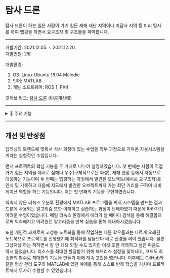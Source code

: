 # 탐사 드론

탐사 드론이 하는 일은 사람이 가기 힘든 재해 재난 지역이나 미답사 지역 등 미리 탐사를 하여 맵핑을 하면서 요구조자 및 구조물을 파악합니다.

---

개발기간: 2021.12.05. ~ 2021.12.20.  
개발인원: 2명

개발환경:

1. OS: Linux Ubuntu 18.04 Melodic
2. 언어: MATLAB
3. 개발 소프트웨어: ROS 1, PX4

깃허브 링크: [탐사 드론](https://github.com/909ma/Autonomous-System-Development/tree/main) (비공개상태)

---

<details>
    <summary>📁 주요 기능</summary>
 
 ## 주요 기능

1.  실시간 지역 스캔

<center>

|                                                                 GUI                                                                  |                                                        드론                                                        |
| :----------------------------------------------------------------------------------------------------------------------------------: | :----------------------------------------------------------------------------------------------------------------: |
| <img src="./2021.12.%20탐사%20드론/../2021.12.%20탐사%20드론/../2021.12.%20탐사%20드론/5.%20실시간%20매핑%20모습.gif" width="300px"> | <img src="./2021.12.%20탐사%20드론/../2021.12.%20탐사%20드론/2.%20rrt%20경로%20따라가는%20모습.gif" width="300px"> |

드론이 움직이며 실시간으로 스캔합니다. 임의의 공간에 대하여 GUI를 통해 클릭받은 위치로 드론을 이끌면서 이동 시 라이더 센서로 받은 값으로 SLAM 알고리즘을 이용해 맵을 생성합니다.

</center>

---

2. 네비게이션

<center>

|                                       GUI                                       |                                                     드론                                                     |
| :-----------------------------------------------------------------------------: | :----------------------------------------------------------------------------------------------------------: |
| <img src="./2021.12.%20탐사%20드론/1.%20rrt%20실시간%20생성.gif" width="300px"> | <img src="./2021.12.%20탐사%20드론/../2021.12.%20탐사%20드론/6.%20드론%20회전하는%20모습.gif" width="300px"> |

좌클릭을 통해 임의의 지역(흰색, 회색 영역)으로 드론을 이끌 수 있습니다.  
드론이 방문하여 밝혀진 지역은 SLAM알고리즘을 통해 OccupancyMap에 포함되어 지도상에 표시됩니다.

</center>

---

3. 장애물 회피 기능

<center>

|                                                     GUI                                                     |                                                    드론                                                    |
| :---------------------------------------------------------------------------------------------------------: | :--------------------------------------------------------------------------------------------------------: |
| <img src="./2021.12.%20탐사%20드론/../2021.12.%20탐사%20드론/4.%20기둥%20피하는%20모습2.gif" width="300px"> | <img src="./2021.12.%20탐사%20드론/../2021.12.%20탐사%20드론/3.%20기둥%20피하는%20모습.gif" width="300px"> |

진행 중에 만난 장애물은 자동으로 피해갑니다.

</center>

---

4. GUI 모습

<center>

<img src="./2021.12.%20탐사%20드론/7.%20gui.gif">
드론과 실시간 통신중인 GUI 모습입니다.

</center>

</details>

---

## 개선 및 반성점

딥러닝의 트렌드에 맞춰서 석사 과정에 있는 수업을 학부 과정으로 가져온 자율시스템설계라는 실험적인 수업입니다.

먼저 프로젝트의 핵심 기능을 두 가지로 나누어 설명하겠습니다. 첫 번째는 사람이 직접 가기 힘든 지역을 예시로 심해나 우주(구체적으로는 화성), 재해 현장 등에서 자동으로 대응하는 기능이며 두 번째는 맵핑하는 과정에서 발견된 오브젝트(예시로 요구조자)를 인식 및 기록하고 다음에 지도에서 발견한 오브젝트까지 가는 최단 거리를 구하여 내비게이션 역할을 하는 기능입니다. 저는 첫 번째의 기능을 구현하였습니다.

익숙지 않은 리눅스 우분투 환경에서 MATLAB 프로그램을 써서 시스템을 만드는 점과 드론에 사용되는 알고리즘 또한 이해하고 실습하는 과정이 난해하였기 때문에 따라가기 어려운 수업이었습니다. 매일 리눅스 환경에서 에러가 날 때마다 검색을 통해 해결함으로써 익숙해지고 어려웠던 알고리즘을 반복 실습을 통해 체내화시켰습니다.

또한 개인적 과제로써 고성능 노트북을 통해 작업하는 다른 학우들과는 다르게 오래된 노트북으로 프로젝트를 진행했기에 최적화를 남들보다 배로 신경을 써야 했습니다. 물론 그냥저냥 하는 척하면서 잘 안 돼요 외칠 수도 있지만 이것 또한 극복하고 싶은 마음도 역시 들었습니다. 리소스를 최대한 할당받기 위해 헤드리스 설정을 찾아내고, 코드도 최소한의 함수로 최대한의 기능을 만들기 위해 계속 고민을 했습니다. 이후에도 GitHub와 같은 형상 관리 도구와 MATLAB에 있던 예제를 통해 스스로 반복 학습을 거치며 프로젝트까지 무사히 수행할 수 있었습니다.
